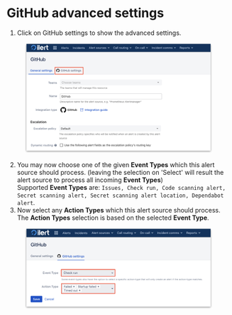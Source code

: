 # GitHub advanced settings



1. Click on GitHub settings to show the advanced settings.

<figure><img src="../../.gitbook/assets/1 (2).png" alt="" width="563"><figcaption></figcaption></figure>

2. You may now choose one of the given **Event Types** which this alert source should process. (leaving the selection on 'Select' will result the alert source to process all incoming **Event Types**)\
   Supported **Event Types** are: `Issues, Check run, Code scanning alert, Secret scanning alert, Secret scanning alert location, Dependabot alert`.
3. Now select any **Action Types** which this alert source should process. The **Action Types** selection is based on the selected **Event Type**.

<figure><img src="../../.gitbook/assets/2 (1) (1) (1) (1).png" alt="" width="563"><figcaption></figcaption></figure>
